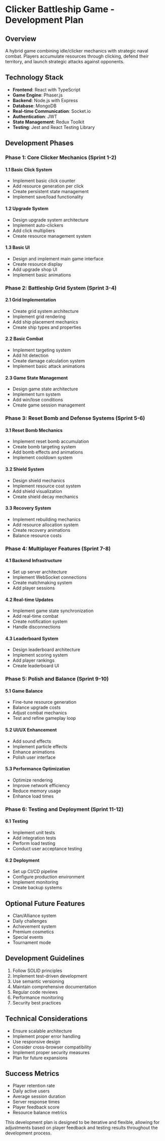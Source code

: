 # Clicker Battleship Game - Development Plan

## Overview
A hybrid game combining idle/clicker mechanics with strategic naval combat. Players accumulate resources through clicking, defend their territory, and launch strategic attacks against opponents.

## Technology Stack
- **Frontend**: React with TypeScript
- **Game Engine**: Phaser.js
- **Backend**: Node.js with Express
- **Database**: MongoDB
- **Real-time Communication**: Socket.io
- **Authentication**: JWT
- **State Management**: Redux Toolkit
- **Testing**: Jest and React Testing Library

## Development Phases

### Phase 1: Core Clicker Mechanics (Sprint 1-2)
#### 1.1 Basic Click System
- Implement basic click counter
- Add resource generation per click
- Create persistent state management
- Implement save/load functionality

#### 1.2 Upgrade System
- Design upgrade system architecture
- Implement auto-clickers
- Add click multipliers
- Create resource management system

#### 1.3 Basic UI
- Design and implement main game interface
- Create resource display
- Add upgrade shop UI
- Implement basic animations

### Phase 2: Battleship Grid System (Sprint 3-4)
#### 2.1 Grid Implementation
- Create grid system architecture
- Implement grid rendering
- Add ship placement mechanics
- Create ship types and properties

#### 2.2 Basic Combat
- Implement targeting system
- Add hit detection
- Create damage calculation system
- Implement basic attack animations

#### 2.3 Game State Management
- Design game state architecture
- Implement turn system
- Add win/lose conditions
- Create game session management

### Phase 3: Reset Bomb and Defense Systems (Sprint 5-6)
#### 3.1 Reset Bomb Mechanics
- Implement reset bomb accumulation
- Create bomb targeting system
- Add bomb effects and animations
- Implement cooldown system

#### 3.2 Shield System
- Design shield mechanics
- Implement resource cost system
- Add shield visualization
- Create shield decay mechanics

#### 3.3 Recovery System
- Implement rebuilding mechanics
- Add resource allocation system
- Create recovery animations
- Balance resource costs

### Phase 4: Multiplayer Features (Sprint 7-8)
#### 4.1 Backend Infrastructure
- Set up server architecture
- Implement WebSocket connections
- Create matchmaking system
- Add player sessions

#### 4.2 Real-time Updates
- Implement game state synchronization
- Add real-time combat
- Create notification system
- Handle disconnections

#### 4.3 Leaderboard System
- Design leaderboard architecture
- Implement scoring system
- Add player rankings
- Create leaderboard UI

### Phase 5: Polish and Balance (Sprint 9-10)
#### 5.1 Game Balance
- Fine-tune resource generation
- Balance upgrade costs
- Adjust combat mechanics
- Test and refine gameplay loop

#### 5.2 UI/UX Enhancement
- Add sound effects
- Implement particle effects
- Enhance animations
- Polish user interface

#### 5.3 Performance Optimization
- Optimize rendering
- Improve network efficiency
- Reduce memory usage
- Enhance load times

### Phase 6: Testing and Deployment (Sprint 11-12)
#### 6.1 Testing
- Implement unit tests
- Add integration tests
- Perform load testing
- Conduct user acceptance testing

#### 6.2 Deployment
- Set up CI/CD pipeline
- Configure production environment
- Implement monitoring
- Create backup systems

## Optional Future Features
- Clan/Alliance system
- Daily challenges
- Achievement system
- Premium cosmetics
- Special events
- Tournament mode

## Development Guidelines
1. Follow SOLID principles
2. Implement test-driven development
3. Use semantic versioning
4. Maintain comprehensive documentation
5. Regular code reviews
6. Performance monitoring
7. Security best practices

## Technical Considerations
- Ensure scalable architecture
- Implement proper error handling
- Use responsive design
- Consider cross-browser compatibility
- Implement proper security measures
- Plan for future expansions

## Success Metrics
- Player retention rate
- Daily active users
- Average session duration
- Server response times
- Player feedback score
- Resource balance metrics

This development plan is designed to be iterative and flexible, allowing for adjustments based on player feedback and testing results throughout the development process. 